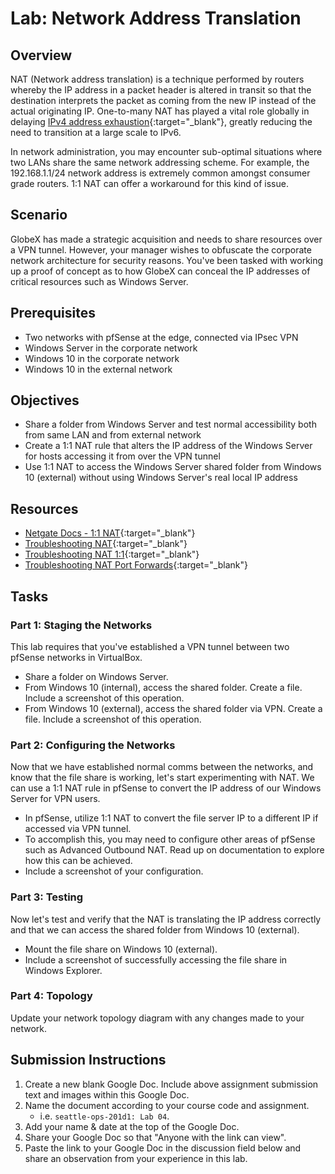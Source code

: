 # Lab: Network Address Translation

## Overview

NAT (Network address translation) is a technique performed by routers whereby the IP address in a packet header is altered in transit so that the destination interprets the packet as coming from the new IP instead of the actual originating IP. One-to-many NAT has played a vital role globally in delaying [IPv4 address exhaustion](https://en.wikipedia.org/wiki/IPv4_address_exhaustion){:target="_blank"}, greatly reducing the need to transition at a large scale to IPv6.

In network administration, you may encounter sub-optimal situations where two LANs share the same network addressing scheme. For example, the 192.168.1.1/24 network address is extremely common amongst consumer grade routers. 1:1 NAT can offer a workaround for this kind of issue.

## Scenario

GlobeX has made a strategic acquisition and needs to share resources over a VPN tunnel. However, your manager wishes to obfuscate the corporate network architecture for security reasons. You've been tasked with working up a proof of concept as to how GlobeX can conceal the IP addresses of critical resources such as Windows Server.

## Prerequisites

- Two networks with pfSense at the edge, connected via IPsec VPN
- Windows Server in the corporate network
- Windows 10 in the corporate network
- Windows 10 in the external network

## Objectives

- Share a folder from Windows Server and test normal accessibility both from same LAN and from external network
- Create a 1:1 NAT rule that alters the IP address of the Windows Server for hosts accessing it from over the VPN tunnel
- Use 1:1 NAT to access the Windows Server shared folder from Windows 10 (external) without using Windows Server's real local IP address

## Resources

- [Netgate Docs - 1:1 NAT](https://docs.netgate.com/pfsense/en/latest/nat/1-1.html){:target="_blank"}
- [Troubleshooting NAT](https://docs.netgate.com/pfsense/en/latest/troubleshooting/nat.html){:target="_blank"}
- [Troubleshooting NAT 1:1](https://docs.netgate.com/pfsense/en/latest/troubleshooting/nat-1-1.html){:target="_blank"}
- [Troubleshooting NAT Port Forwards](https://docs.netgate.com/pfsense/en/latest/troubleshooting/nat-port-forwards.html){:target="_blank"}

## Tasks

### Part 1: Staging the Networks

This lab requires that you've established a VPN tunnel between two pfSense networks in VirtualBox.

- Share a folder on Windows Server.
- From Windows 10 (internal), access the shared folder. Create a file. Include a screenshot of this operation.
- From Windows 10 (external), access the shared folder via VPN. Create a file. Include a screenshot of this operation.

### Part 2: Configuring the Networks

Now that we have established normal comms between the networks, and know that the file share is working, let's start experimenting with NAT. We can use a 1:1 NAT rule in pfSense to convert the IP address of our Windows Server for VPN users.

- In pfSense, utilize 1:1 NAT to convert the file server IP to a different IP if accessed via VPN tunnel.
- To accomplish this, you may need to configure other areas of pfSense such as Advanced Outbound NAT. Read up on documentation to explore how this can be achieved.
- Include a screenshot of your configuration.

### Part 3: Testing

Now let's test and verify that the NAT is translating the IP address correctly and that we can access the shared folder from Windows 10 (external).

- Mount the file share on Windows 10 (external).
- Include a screenshot of successfully accessing the file share in Windows Explorer.

### Part 4: Topology

Update your network topology diagram with any changes made to your network.

## Submission Instructions

1. Create a new blank Google Doc. Include above assignment submission text and images within this Google Doc.
1. Name the document according to your course code and assignment.
   - i.e. `seattle-ops-201d1: Lab 04`.
1. Add your name & date at the top of the Google Doc.
1. Share your Google Doc so that "Anyone with the link can view".
1. Paste the link to your Google Doc in the discussion field below and share an observation from your experience in this lab.
